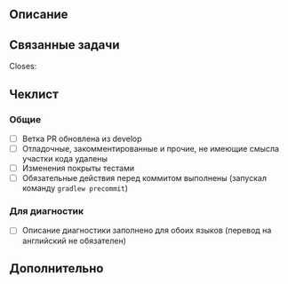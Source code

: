 ## Описание
<!--- ОБЯЗАТЕЛЬНО опишите внесенные изменения -->

## Связанные задачи
<!--- Для каждого PR обязательно наличие связанной задачи (issue). -->
<!--- Необходимо указать ключи задач, предваряя их символом #, например -->
<!---Closes #123 -->
<!--  -->
<!-- ВНИМАНИЕ: Без ссылки на задачу пулл-реквест не будет принят! -->
<!--  -->
Closes:

## Чеклист
<!--- Перед отправкой пройдите по списку и поставьте отметку для каждого выполненного действия -->
<!--- Если не понятно, что подразумевается - спросите в чате проекта -->

### Общие

- [ ] Ветка PR обновлена из develop
- [ ] Отладочные, закомментированные и прочие, не имеющие смысла участки кода удалены
- [ ] Изменения покрыты тестами
- [ ] Обязательные действия перед коммитом выполнены (запускал команду `gradlew precommit`)

### Для диагностик

- [ ] Описание диагностики заполнено для обоих языков (перевод на английский не обязателен)

## Дополнительно
<!--- Различная дополнительная информация, скриншоты и т.д. -->
